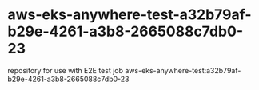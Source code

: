 # aws-eks-anywhere-test-a32b79af-b29e-4261-a3b8-2665088c7db0-23
repository for use with E2E test job aws-eks-anywhere-test:a32b79af-b29e-4261-a3b8-2665088c7db0-23
